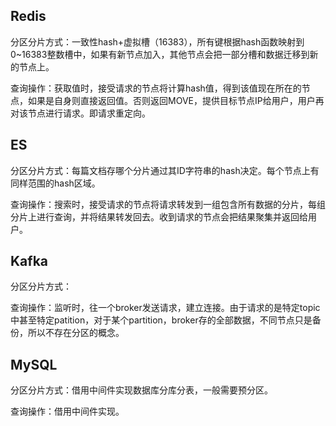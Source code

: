 

## Redis
分区分片方式：一致性hash+虚拟槽（16383），所有键根据hash函数映射到0~16383整数槽中，如果有新节点加入，其他节点会把一部分槽和数据迁移到新的节点上。

查询操作：获取值时，接受请求的节点将计算hash值，得到该值现在所在的节点，如果是自身则直接返回值。否则返回MOVE，提供目标节点IP给用户，用户再对该节点进行请求。即请求重定向。

## ES
分区分片方式：每篇文档存哪个分片通过其ID字符串的hash决定。每个节点上有同样范围的hash区域。

查询操作：搜索时，接受请求的节点将请求转发到一组包含所有数据的分片，每组分片上进行查询，并将结果转发回去。收到请求的节点会把结果聚集并返回给用户。


## Kafka
分区分片方式：

查询操作：监听时，往一个broker发送请求，建立连接。由于请求的是特定topic中甚至特定patition，对于某个partition，broker存的全部数据，不同节点只是备份，所以不存在分区的概念。

## MySQL
分区分片方式：借用中间件实现数据库分库分表，一般需要预分区。

查询操作：借用中间件实现。